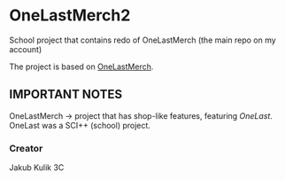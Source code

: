 # OneLastMerch2

School project that contains redo of OneLastMerch (the main repo on my account)

The project is based on [OneLastMerch](https://github.com/JaQubus/OneLastMerch).

## IMPORTANT NOTES

OneLastMerch -> project that has shop-like features, featuring *OneLast*. OneLast was a SCI++ (school) project.

### Creator

Jakub Kulik 3C
